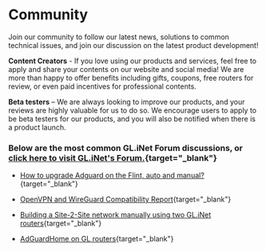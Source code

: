 # Community

Join our community to follow our latest news, solutions to common technical issues, and join our discussion on the latest product development!

**Content Creators** - If you love using our products and services, feel free to apply and share your contents on our website and social media! We are more than happy to offer benefits including gifts, coupons, free routers for review, or even paid incentives for professional contents.

**Beta testers** – We are always looking to improve our products, and your reviews are highly valuable for us to do so. We encourage users to apply to be beta testers for our products, and you will also be notified when there is a product launch.

### Below are the most common GL.iNet Forum discussions, or [click here to visit GL.iNet's Forum.](https://forum.gl-inet.com/){target="_blank"}

- [How to upgrade Adguard on the Flint, auto and manual?](https://forum.gl-inet.com/t/how-to-upgrade-adguard-on-the-flint-auto-and-manual/21556){target="_blank"}

- [OpenVPN and WireGuard Compatibility Report](https://forum.gl-inet.com/t/openvpn-and-wireguard-compatibility-report/15621){target="_blank"}

- [Building a Site-2-Site network manually using two GL.iNet routers](https://forum.gl-inet.com/t/building-a-site-2-site-network-manually-using-two-gl-inet-routers/18294){target="_blank"}

- [AdGuardHome on GL routers](https://forum.gl-inet.com/t/adguardhome-on-gl-routers/10664){target="_blank"}